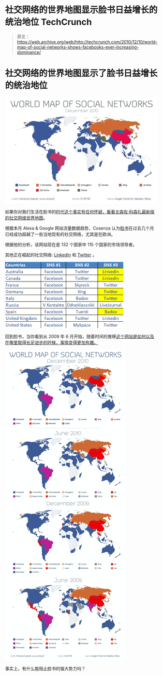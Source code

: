 # 社交网络的世界地图显示脸书日益增长的统治地位 TechCrunch

> 原文：<https://web.archive.org/web/http://techcrunch.com/2010/12/10/world-map-of-social-networks-shows-facebooks-ever-increasing-dominance/>

# 社交网络的世界地图显示了脸书日益增长的统治地位

![](img/cc6bf0e4b7205d8549b3275aa8cf818d.png)

如果你对我们生活在脸书的[时代这个事实有任何怀疑，看看文森佐·科森扎最新版的](https://web.archive.org/web/20230205003656/https://techcrunch.com/2010/04/25/the-age-of-facebook/)[社交网络世界地图](https://web.archive.org/web/20230205003656/http://www.vincos.it/world-map-of-social-networks/)。

根据本月 Alexa & Google 网站流量数据趋势，Cosenza 认为[脸书](https://web.archive.org/web/20230205003656/http://www.crunchbase.com/company/facebook)在过去几个月已经成功超越了一些当地现有的社交网络，尤其是在欧洲。

根据他的分析，该网站现在是 132 个国家中 115 个国家的市场领导者。

其他正在崛起的社交网络: [LinkedIn](https://web.archive.org/web/20230205003656/http://www.crunchbase.com/company/linkedin) 和 [Twitter](https://web.archive.org/web/20230205003656/http://www.crunchbase.com/company/twitter) 。

![](img/a90abc0d86dcfa1289a6f1c42d809bf7.png)

回到脸书，当你看到从 2009 年 6 月开始，随着时间的推移[这个网站是如何以及在哪里取得长足进步的时候，事情变得更加有趣。](https://web.archive.org/web/20230205003656/https://techcrunch.com/2009/12/21/world-map-social-networks/)

![](img/2a07afeca3b34ba10ad20fb912655925.png)

事实上，有什么能阻止脸书的强大势力吗？